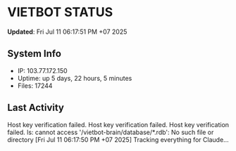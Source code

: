 # VIETBOT STATUS
**Updated**: Fri Jul 11 06:17:51 PM +07 2025

## System Info
- IP: 103.77.172.150
- Uptime: up 5 days, 22 hours, 5 minutes
- Files: 17244

## Last Activity
Host key verification failed.
Host key verification failed.
Host key verification failed.
ls: cannot access '/vietbot-brain/database/*.rdb': No such file or directory
[Fri Jul 11 06:17:50 PM +07 2025] Tracking everything for Claude...
